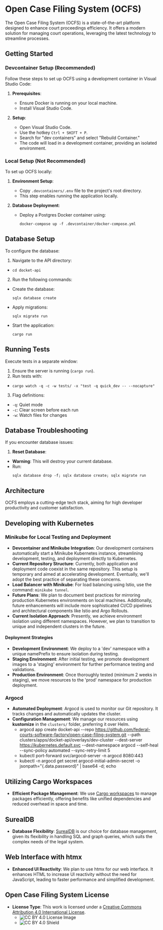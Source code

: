 # Open Case Filing System (OCFS)

The Open Case Filing System (OCFS) is a state-of-the-art platform designed to enhance court proceedings efficiency. It offers a modern solution for managing court operations, leveraging the latest technology to streamline processes.

## Getting Started

### Devcontainer Setup (Recommended)
Follow these steps to set up OCFS using a development container in Visual Studio Code:

1. **Prerequisites**:
   - Ensure Docker is running on your local machine.
   - Install Visual Studio Code.

2. **Setup**:
   - Open Visual Studio Code.
   - Use the hotkey `Ctrl + SHIFT + P`.
   - Search for "dev containers" and select "Rebuild Container."
   - The code will load in a development container, providing an isolated environment.

### Local Setup (Not Recommended)
To set up OCFS locally:

1. **Environment Setup**:
   - Copy `.devcontainers/.env` file to the project's root directory.
   - This step enables running the application locally.

2. **Database Deployment**:
   - Deploy a Postgres Docker container using:
     ```
     docker-compose up -f .devcontainer/docker-compose.yml
     ```



## Database Setup

To configure the database:

1. Navigate to the API directory:
- `cd docket-api`

2. Run the following commands:
- Create the database:
  ```
  sqlx database create
  ```
- Apply migrations:
  ```
  sqlx migrate run
  ```
- Start the application:
  ```
  cargo run
  ```

## Running Tests

Execute tests in a separate window:


1. Ensure the server is running (`cargo run`).
2. Run tests with:
- `cargo watch -q -c -w tests/ -x "test -q quick_dev -- --nocapture"`
3. Flag definitions:
- `-q`: Quiet mode
- `-c`: Clear screen before each run
- `-w`: Watch files for changes


## Database Troubleshooting

If you encounter database issues:

1. **Reset Database**:
- **Warning**: This will destroy your current database.
- Run:
  ```
  sqlx database drop -f; sqlx database create; sqlx migrate run
  ```

## Architecture

OCFS employs a cutting-edge tech stack, aiming for high developer productivity and customer satisfaction.


## Developing with Kubernetes

### Minikube for Local Testing and Deployment
- **Devcontainer and Minikube Integration**: Our development containers automatically start a Minikube Kubernetes instance, streamlining development, testing, and deployment directly to Kubernetes.
- **Current Repository Structure**: Currently, both application and deployment code coexist in the same repository. This setup is temporary and aimed at accelerating development. Eventually, we'll adopt the best practice of separating these concerns.
- **Load Balancer with Minikube**: For load balancing using Istio, use the command: `minikube tunnel`.
- **Future Plans**: We plan to document best practices for mirroring production Kubernetes environments on local machines. Additionally, future enhancements will include more sophisticated CI/CD pipelines and architectural components like Istio and Argo Rollouts.
- **Current Isolation Approach**: Presently, we achieve environment isolation using different namespaces. However, we plan to transition to unique and independent clusters in the future.

#### Deployment Strategies
- **Development Environment**: We deploy to a 'dev' namespace with a unique namePrefix to ensure isolation during testing.
- **Staging Environment**: After initial testing, we promote development images to a 'staging' environment for further performance testing and validations.
- **Production Environment**: Once thoroughly tested (minimum 2 weeks in staging), we move resources to the 'prod' namespace for production deployment.

### Argocd
- **Automated Deployment**: Argocd is used to monitor our Git repository. It tracks changes and automatically updates the cluster. 
- **Configuration Management**: We manage our resources using **kustomize** in the `clusters/` folder, preferring it over Helm.
    * argocd app create docket-api --repo https://github.com/federal-courts-software-factory/open-case-filing-system.git --path clusters/apps/docket-api/overlays/dev-cluster --dest-server https://kubernetes.default.svc --dest-namespace argocd --self-heal --sync-policy automated --sync-retry-limit 5 
    * kubectl port-forward svc/argocd-server -n argocd 8080:443
    * kubectl -n argocd get secret argocd-initial-admin-secret -o jsonpath="{.data.password}" | base64 -d; echo

## Utilizing Cargo Workspaces
- **Efficient Package Management**: We use [Cargo workspaces](https://doc.rust-lang.org/book/ch14-03-cargo-workspaces.html) to manage packages efficiently, offering benefits like unified dependencies and reduced overhead in space and time.

## SurealDB
- **Database Flexibility**: [SurealDB](https://surealdb.com) is our choice for database management, given its flexibility in handling SQL and graph queries, which suits the complex needs of the legal system.

## Web Interface with htmx
- **Enhanced UI Reactivity**: We plan to use htmx for our web interface. It enhances HTML to increase UI reactivity without the need for JavaScript, leading to faster performance and simplified development.

## Open Case Filing System License
- **License Type**: This work is licensed under a [Creative Commons Attribution 4.0 International License](http://creativecommons.org/licenses/by/4.0/).
    - ![CC BY 4.0 License Image](https://i.creativecommons.org/l/by/4.0/88x31.png)
    - ![CC BY 4.0 Shield](https://img.shields.io/badge/License-CC%20BY%204.0-lightgrey.svg)
